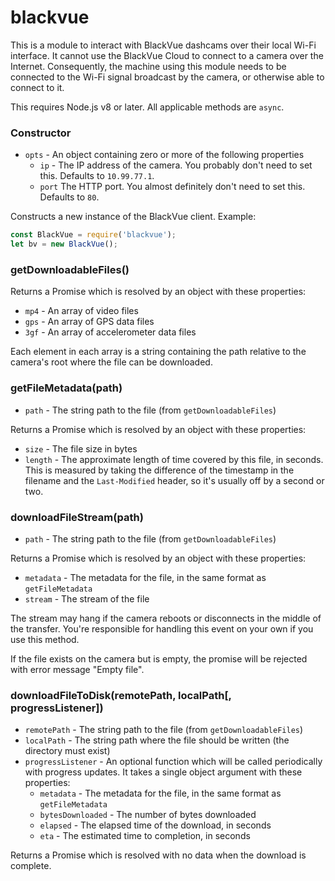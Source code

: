 # blackvue

This is a module to interact with BlackVue dashcams over their local Wi-Fi interface. It cannot use the BlackVue Cloud
to connect to a camera over the Internet. Consequently, the machine using this module needs to be connected to the Wi-Fi
signal broadcast by the camera, or otherwise able to connect to it.

This requires Node.js v8 or later. All applicable methods are `async`.

### Constructor
- `opts` - An object containing zero or more of the following properties
    - `ip` - The IP address of the camera. You probably don't need to set this. Defaults to `10.99.77.1`.
    - `port` The HTTP port. You almost definitely don't need to set this. Defaults to `80`.

Constructs a new instance of the BlackVue client. Example:

```js
const BlackVue = require('blackvue');
let bv = new BlackVue();
```

### getDownloadableFiles()

Returns a Promise which is resolved by an object with these properties:
- `mp4` - An array of video files
- `gps` - An array of GPS data files
- `3gf` - An array of accelerometer data files

Each element in each array is a string containing the path relative to the camera's root where the file can be
downloaded.

### getFileMetadata(path)
- `path` - The string path to the file (from `getDownloadableFiles`)

Returns a Promise which is resolved by an object with these properties:
- `size` - The file size in bytes
- `length` - The approximate length of time covered by this file, in seconds. This is measured by taking the difference of the timestamp in the filename and the `Last-Modified` header, so it's usually off by a second or two.

### downloadFileStream(path)
- `path` - The string path to the file (from `getDownloadableFiles`)

Returns a Promise which is resolved by an object with these properties:
- `metadata` - The metadata for the file, in the same format as `getFileMetadata`
- `stream` - The stream of the file

The stream may hang if the camera reboots or disconnects in the middle of the transfer. You're responsible for handling
this event on your own if you use this method.

If the file exists on the camera but is empty, the promise will be rejected with error message "Empty file".

### downloadFileToDisk(remotePath, localPath[, progressListener])
- `remotePath` - The string path to the file (from `getDownloadableFiles`)
- `localPath` - The string path where the file should be written (the directory must exist)
- `progressListener` - An optional function which will be called periodically with progress updates. It takes a single object argument with these properties:
    - `metadata` - The metadata for the file, in the same format as `getFileMetadata`
    - `bytesDownloaded` - The number of bytes downloaded
    - `elapsed` - The elapsed time of the download, in seconds
    - `eta` - The estimated time to completion, in seconds

Returns a Promise which is resolved with no data when the download is complete.
